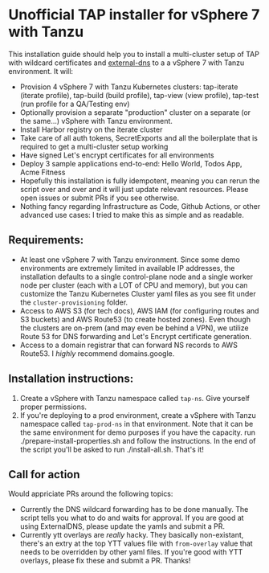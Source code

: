 # Unofficial TAP installer for vSphere 7 with Tanzu

This installation guide should help you to install a multi-cluster setup of TAP with wildcard certificates and [external-dns](https://github.com/kubernetes-sigs/external-dns) to a a vSphere 7 with Tanzu environment. It will:

- Provision 4 vSphere 7 with Tanzu Kubernetes clusters: tap-iterate (iterate profile), tap-build (build profile), tap-view (view profile), tap-test (run profile for a QA/Testing env)
- Optionally provision a separate "production" cluster on a separate (or the same...) vSphere with Tanzu environment.
- Install Harbor registry on the iterate cluster
- Take care of all auth tokens, SecretExports and all the boilerplate that is required to get a multi-cluster setup working
- Have signed Let's encrypt certificates for all environments
- Deploy 3 sample applications end-to-end: Hello World, Todos App, Acme Fitness
- Hopefully this installation is fully idempotent, meaning you can rerun the script over and over and it will just update relevant resources. Please open issues or submit PRs if you see otherwise.
- Nothing fancy regarding Infrastructure as Code, Github Actions, or other advanced use cases: I tried to make this as simple and as readable.

## Requirements:
- At least one vSphere 7 with Tanzu environment. Since some demo environments are extremely limited in available IP addresses, the installation defaults to a single control-plane node and a single worker node per cluster (each with a LOT of CPU and memory), but you can customize the Tanzu Kubernetes Cluster yaml files as you see fit under the `cluster-provisioning` folder. 
- Access to AWS S3 (for tech docs), AWS IAM (for configuring routes and S3 buckets) and AWS Route53 (to create hosted zones). Even though the clusters are on-prem (and may even be behind a VPN), we utilize Route 53 for DNS forwarding and Let's Encrypt certificate generation.
- Access to a domain registrar that can forward NS records to AWS Route53. I *highly* recommend domains.google.

## Installation instructions:
1. Create a vSphere with Tanzu namespace called `tap-ns`. Give yourself proper permissions.
2. If you're deploying to a prod environment, create a vSphere with Tanzu namespace called `tap-prod-ns` in that environment. Note that it can be the same environment for demo purposes if you have the capacity.
run ./prepare-install-properties.sh and follow the instructions. In the end of the script you'll be asked to run ./install-all.sh. That's it!

## Call for action
Would appriciate PRs around the following topics:
- Currently the DNS wildcard forwarding has to be done manually. The script tells you what to do and waits for approval. If you are good at using ExternalDNS, please update the yamls and submit a PR.
- Currently ytt overlays are *really* hacky. They basically non-existant, there's an extry at the top YTT values file with `from-overlay` value that needs to be overridden by other yaml files. If you're good with YTT overlays, please fix these and submit a PR. Thanks!

